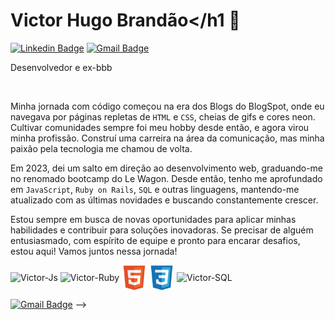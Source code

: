 ### 
# <h1>Victor Hugo Brandão</h1 👋
[![Linkedin Badge](https://img.shields.io/badge/-Victor%20Hugo-986DFF?style=flat-square&logo=Linkedin&logoColor=white&link=https://www.linkedin.com/in/victorhugobrandao/)](https://www.linkedin.com/in/victorhugobrandao) [![Gmail Badge](https://img.shields.io/badge/-victor_brandao@ymail.com-986DFF?style=flat-square&logo=Gmail&logoColor=white&link=mailto:victor_brandao@ymail.com)](mailto:victor_brandao@ymail.com) <p>
Desenvolvedor e ex-bbb
<div style="display: inline_block"><br>

<p>Minha jornada com código começou na era dos Blogs do BlogSpot, onde eu navegava por páginas repletas de <code>HTML</code> e <code>CSS</code>, cheias de gifs e cores neon. Cultivar comunidades sempre foi meu hobby desde então, e agora virou minha profissão. Construí uma carreira na área da comunicação, mas minha paixão pela tecnologia me chamou de volta.</p>

<p>Em 2023, dei um salto em direção ao desenvolvimento web, graduando-me no renomado bootcamp do Le Wagon. Desde então, tenho me aprofundado em <code>JavaScript</code>, <code>Ruby on Rails</code>, <code>SQL</code> e outras linguagens, mantendo-me atualizado com as últimas novidades e buscando constantemente crescer.</p>

<p>Estou sempre em busca de novas oportunidades para aplicar minhas habilidades e contribuir para soluções inovadoras. Se precisar de alguém entusiasmado, com espírito de equipe e pronto para encarar desafios, estou aqui! Vamos juntos nessa jornada!</p>

  <img align="center" alt="Victor-Js" height="40" width="40" src="https://cdn-icons-png.flaticon.com/512/919/919842.png">
  <img align="center" alt="Victor-Ruby" height="40" width="40" src="https://cdn-icons-png.flaticon.com/512/5968/5968292.png">
  <img align="center" alt="Victor-HTML" height="40" width="40" src="https://raw.githubusercontent.com/devicons/devicon/master/icons/html5/html5-original.svg">
  <img align="center" alt="Victor-CSS" height="40" width="40" src="https://raw.githubusercontent.com/devicons/devicon/master/icons/css3/css3-original.svg">
  <img align="center" alt="Victor-SQL" height="40" width="40" src="https://cdn-icons-png.flaticon.com/512/5815/5815478.png">
</body>

[![Gmail Badge](https://img.shields.io/badge/-victor_brandao@ymail.com-986DFF?style=flat-square&logo=Gmail&logoColor=white&link=mailto:victor_brandao@ymail.com)](mailto:victor_brandao@ymail.com)
-->
<!--
**vhsbrandao/vhsbrandao** is a ✨ _special_ ✨ repository because its `README.md` (this file) appears on your GitHub profile.

Here are some ideas to get you started:

- 🔭 I’m currently working on ...
- 🌱 I’m currently learning ...
- 👯 I’m looking to collaborate on ...
- 🤔 I’m looking for help with ...
- 💬 Ask me about ...
- 📫 How to reach me: ...
- 😄 Pronouns: ...
- ⚡ Fun fact: ...[![Linkedin Badge](https://img.shields.io/badge/-Iuri%20Silva-986DFF?style=flat-square&logo=Linkedin&logoColor=white&link=https://www.linkedin.com/in/victorhugobrandao/)](https://www.linkedin.com/in/victorhugobrandao) 
[![Gmail Badge](https://img.shields.io/badge/-iuricold99@gmail.com-986DFF?style=flat-square&logo=Gmail&logoColor=white&link=mailto:victor_brandao@ymail.com)](mailto:victor_brandao@ymail.com)
-->
